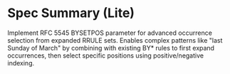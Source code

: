 # Spec Summary (Lite)

Implement RFC 5545 BYSETPOS parameter for advanced occurrence selection from expanded RRULE sets. Enables complex patterns like "last Sunday of March" by combining with existing BY* rules to first expand occurrences, then select specific positions using positive/negative indexing.
